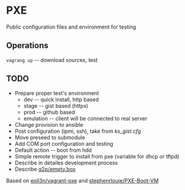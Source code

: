 # PXE
Public configuration files and environment for testing

## Operations
`vagrang up` -- download sources, test

## TODO
- Prepare proper test's environment
    + dev -- quick install, http based
    + stage -- gist based (https)
    + prod -- github based
    + emulation -- client will be connected to real server
- Change provision to ansible
- Post configuration (ipmi, ssh), take from _ks_gist.cfg_
- Move preseed to submodule
- Add COM port configuration and testing
- Default action -- boot from hdd
- Simple remote trigger to install from pxe (variable for dhcp or tftpd)
- Describe in detailes development process
- Describe [q2p/empty.box](https://app.vagrantup.com/q2p/boxes/empty)

Based on [eoli3n/vagrant-pxe](https://github.com/eoli3n/vagrant-pxe) and [stephenrlouie/PXE-Boot-VM](https://github.com/stephenrlouie/PXE-Boot-VM)